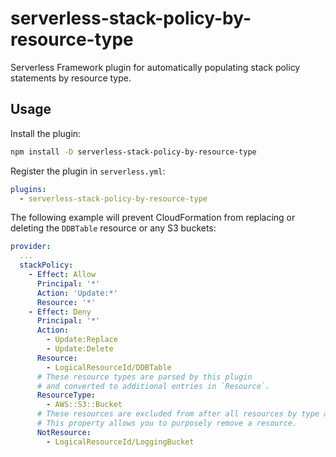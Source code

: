# serverless-stack-policy-by-resource-type

Serverless Framework plugin for automatically populating stack policy statements by resource type.

## Usage

Install the plugin:

```sh
npm install -D serverless-stack-policy-by-resource-type
```

Register the plugin in `serverless.yml`:

```yaml
plugins:
  - serverless-stack-policy-by-resource-type
```

The following example will prevent CloudFormation from replacing or deleting the `DDBTable` resource or any S3 buckets:

```yaml
provider:
  ...
  stackPolicy:
    - Effect: Allow
      Principal: '*'
      Action: 'Update:*'
      Resource: '*'
    - Effect: Deny
      Principal: '*'
      Action:
        - Update:Replace
        - Update:Delete
      Resource:
        - LogicalResourceId/DDBTable
      # These resource types are parsed by this plugin
      # and converted to additional entries in `Resource`.
      ResourceType:
        - AWS::S3::Bucket
      # These resources are excluded from after all resources by type are added to `Resource`.
      # This property allows you to purposely remove a resource.
      NotResource:
        - LogicalResourceId/LoggingBucket
```
